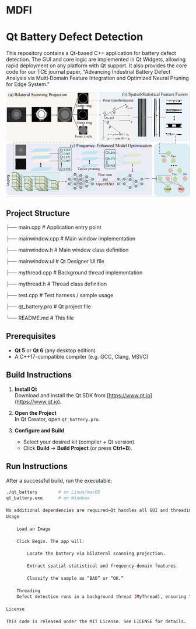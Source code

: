 # MDFI
# Qt Battery Defect Detection

This repository contains a Qt-based C++ application for battery defect detection. The GUI and core logic are implemented in Qt Widgets, allowing rapid deployment on any platform with Qt support. It also provides the core code for our TCE journal paper, “Advancing Industrial Battery Defect Analysis via Multi‑Domain Feature Integration and Optimized Neural Pruning for Edge System.”


[![Overview](figure/overview.png)](figure/overview.pdf)




## Project Structure
├── main.cpp # Application entry point

├── mainwindow.cpp # Main window implementation

├── mainwindow.h # Main window class definition

├── mainwindow.ui # Qt Designer UI file

├── mythread.cpp # Background thread implementation

├── mythread.h # Thread class definition

├── test.cpp # Test harness / sample usage

├── qt_battery.pro # Qt project file

└── README.md # This file

## Prerequisites

- **Qt 5** or **Qt 6** (any desktop edition)
- A C++17-compatible compiler (e.g. GCC, Clang, MSVC)

## Build Instructions

1. **Install Qt**  
   Download and install the Qt SDK from [https://www.qt.io](https://www.qt.io).

2. **Open the Project**  
   In Qt Creator, open `qt_battery.pro`.

3. **Configure and Build**  
   - Select your desired kit (compiler + Qt version).  
   - Click **Build** → **Build Project** (or press **Ctrl+B**).

## Run Instructions

After a successful build, run the executable:

```bash
./qt_battery        # on Linux/macOS
qt_battery.exe      # on Windows

No additional dependencies are required—Qt handles all GUI and threading.
Usage

    Load an Image

    Click Begin. The app will:

        Locate the battery via bilateral scanning projection.

        Extract spatial‐statistical and frequency‐domain features.

        Classify the sample as “BAD” or “OK.”

    Threading
    Defect detection runs in a background thread (MyThread), ensuring the GUI remains responsive.

License

This code is released under the MIT License. See LICENSE for details.
